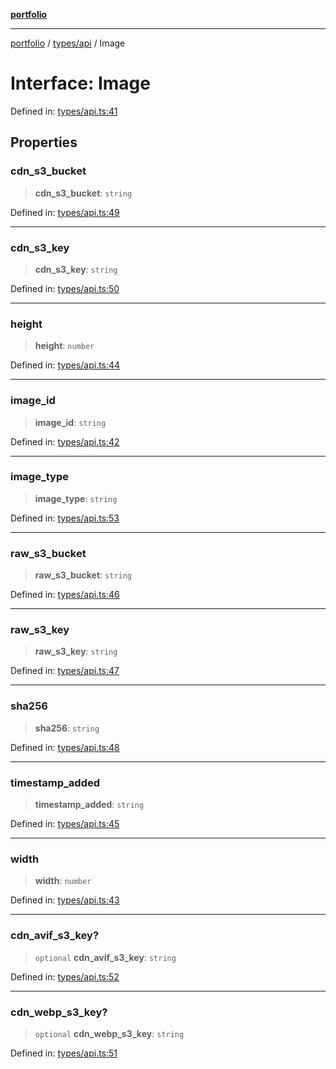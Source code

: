 [**portfolio**](../../../README.md)

***

[portfolio](../../../modules.md) / [types/api](../README.md) / Image

# Interface: Image

Defined in: [types/api.ts:41](https://github.com/tnorlund/Portfolio/blob/cf58a751f8229f3063d42849d860496f7933bd57/portfolio/types/api.ts#L41)

## Properties

### cdn\_s3\_bucket

> **cdn\_s3\_bucket**: `string`

Defined in: [types/api.ts:49](https://github.com/tnorlund/Portfolio/blob/cf58a751f8229f3063d42849d860496f7933bd57/portfolio/types/api.ts#L49)

***

### cdn\_s3\_key

> **cdn\_s3\_key**: `string`

Defined in: [types/api.ts:50](https://github.com/tnorlund/Portfolio/blob/cf58a751f8229f3063d42849d860496f7933bd57/portfolio/types/api.ts#L50)

***

### height

> **height**: `number`

Defined in: [types/api.ts:44](https://github.com/tnorlund/Portfolio/blob/cf58a751f8229f3063d42849d860496f7933bd57/portfolio/types/api.ts#L44)

***

### image\_id

> **image\_id**: `string`

Defined in: [types/api.ts:42](https://github.com/tnorlund/Portfolio/blob/cf58a751f8229f3063d42849d860496f7933bd57/portfolio/types/api.ts#L42)

***

### image\_type

> **image\_type**: `string`

Defined in: [types/api.ts:53](https://github.com/tnorlund/Portfolio/blob/cf58a751f8229f3063d42849d860496f7933bd57/portfolio/types/api.ts#L53)

***

### raw\_s3\_bucket

> **raw\_s3\_bucket**: `string`

Defined in: [types/api.ts:46](https://github.com/tnorlund/Portfolio/blob/cf58a751f8229f3063d42849d860496f7933bd57/portfolio/types/api.ts#L46)

***

### raw\_s3\_key

> **raw\_s3\_key**: `string`

Defined in: [types/api.ts:47](https://github.com/tnorlund/Portfolio/blob/cf58a751f8229f3063d42849d860496f7933bd57/portfolio/types/api.ts#L47)

***

### sha256

> **sha256**: `string`

Defined in: [types/api.ts:48](https://github.com/tnorlund/Portfolio/blob/cf58a751f8229f3063d42849d860496f7933bd57/portfolio/types/api.ts#L48)

***

### timestamp\_added

> **timestamp\_added**: `string`

Defined in: [types/api.ts:45](https://github.com/tnorlund/Portfolio/blob/cf58a751f8229f3063d42849d860496f7933bd57/portfolio/types/api.ts#L45)

***

### width

> **width**: `number`

Defined in: [types/api.ts:43](https://github.com/tnorlund/Portfolio/blob/cf58a751f8229f3063d42849d860496f7933bd57/portfolio/types/api.ts#L43)

***

### cdn\_avif\_s3\_key?

> `optional` **cdn\_avif\_s3\_key**: `string`

Defined in: [types/api.ts:52](https://github.com/tnorlund/Portfolio/blob/cf58a751f8229f3063d42849d860496f7933bd57/portfolio/types/api.ts#L52)

***

### cdn\_webp\_s3\_key?

> `optional` **cdn\_webp\_s3\_key**: `string`

Defined in: [types/api.ts:51](https://github.com/tnorlund/Portfolio/blob/cf58a751f8229f3063d42849d860496f7933bd57/portfolio/types/api.ts#L51)
